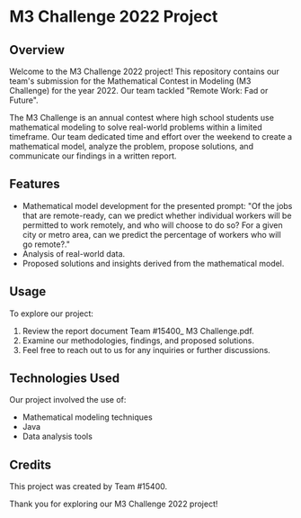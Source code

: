 # M3 Challenge 2022 Project

## Overview
Welcome to the M3 Challenge 2022 project! This repository contains our team's submission for the Mathematical Contest in Modeling (M3 Challenge) for the year 2022.
Our team tackled "Remote Work: Fad or Future".

The M3 Challenge is an annual contest where high school students use mathematical modeling to solve real-world problems within a limited timeframe.
Our team dedicated time and effort over the weekend to create a mathematical model, analyze the problem, propose solutions, and communicate our findings in a written report.

## Features
- Mathematical model development for the presented prompt:
    "Of the jobs that are remote-ready, can we predict whether individual workers will be permitted to work remotely, and who
    will choose to do so? For a given city or metro area, can we predict the percentage of workers who will go remote?."
- Analysis of real-world data.
- Proposed solutions and insights derived from the mathematical model.


## Usage
To explore our project:
1. Review the report document Team #15400_ M3 Challenge.pdf.
2. Examine our methodologies, findings, and proposed solutions.
3. Feel free to reach out to us for any inquiries or further discussions.

## Technologies Used
Our project involved the use of:
- Mathematical modeling techniques
- Java
- Data analysis tools

## Credits
This project was created by Team #15400.

Thank you for exploring our M3 Challenge 2022 project!
